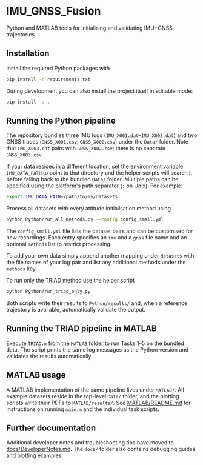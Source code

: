 # IMU_GNSS_Fusion


Python and MATLAB tools for initialising and validating IMU+GNSS trajectories.

## Installation

Install the required Python packages with

```bash
pip install -r requirements.txt
```

During development you can also install the project itself in editable mode:

```bash
pip install -e .
```

## Running the Python pipeline

The repository bundles three IMU logs (`IMU_X001.dat`–`IMU_X003.dat`) and two GNSS traces (`GNSS_X001.csv`, `GNSS_X002.csv`) under the `Data/` folder.
Note that `IMU_X003.dat` pairs with `GNSS_X002.csv`; there is no separate `GNSS_X003.csv`.

If your data resides in a different location, set the environment variable
`IMU_DATA_PATH` to point to that directory and the helper scripts will search it
before falling back to the bundled `Data/` folder.
Multiple paths can be specified using the platform's path separator (``:`` on
Unix).
For example:

```bash
export IMU_DATA_PATH=/path/to/my/datasets
```

Process all datasets with every attitude initialisation method using

```bash
python Python/run_all_methods.py --config config_small.yml
```

The `config_small.yml` file lists the dataset pairs and can be customised
for new recordings.  Each entry specifies an ``imu`` and a ``gnss`` file
name and an optional ``methods`` list to restrict processing.

To add your own data simply append another mapping under ``datasets`` with
the file names of your log pair and list any additional methods under the
``methods`` key.

To run only the TRIAD method use the helper script

```bash
python Python/run_triad_only.py
```

Both scripts write their results to `Python/results/` and, when a reference trajectory is available, automatically validate the output.

## Running the TRIAD pipeline in MATLAB
Execute `TRIAD.m` from the `MATLAB` folder to run Tasks 1–5 on the bundled
data. The script prints the same log messages as the Python version and validates
the results automatically.

## MATLAB usage

A MATLAB implementation of the same pipeline lives under `MATLAB/`. All example
datasets reside in the top-level `Data/` folder, and the plotting scripts write
their PDFs to `MATLAB/results/`. See [MATLAB/README.md](MATLAB/README.md) for
instructions on running `main.m` and the individual task scripts.

## Further documentation

Additional developer notes and troubleshooting tips have moved to [docs/DeveloperNotes.md](docs/DeveloperNotes.md). The `docs/` folder also contains debugging guides and plotting examples.
